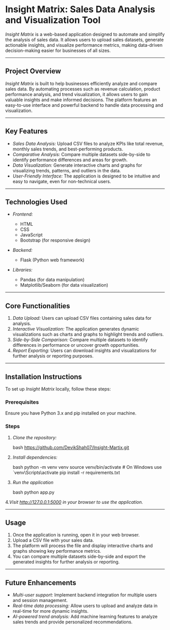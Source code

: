 # Insight Matrix: Sales Data Analysis and Visualization Tool

*Insight Matrix* is a web-based application designed to automate and simplify the analysis of sales data. It allows users to upload sales datasets, generate actionable insights, and visualize performance metrics, making data-driven decision-making easier for businesses of all sizes.

---

## Project Overview

*Insight Matrix* is built to help businesses efficiently analyze and compare sales data. By automating processes such as revenue calculation, product performance analysis, and trend visualization, it allows users to gain valuable insights and make informed decisions. The platform features an easy-to-use interface and powerful backend to handle data processing and visualization.

---

## Key Features

- *Sales Data Analysis:* Upload CSV files to analyze KPIs like total revenue, monthly sales trends, and best-performing products.
- *Comparative Analysis:* Compare multiple datasets side-by-side to identify performance differences and areas for growth.
- *Data Visualization:* Generate interactive charts and graphs for visualizing trends, patterns, and outliers in the data.
- *User-Friendly Interface:* The application is designed to be intuitive and easy to navigate, even for non-technical users.

---

## Technologies Used

- *Frontend:*  
  - HTML  
  - CSS  
  - JavaScript  
  - Bootstrap (for responsive design)

- *Backend:*  
  - Flask (Python web framework)

- *Libraries:*  
  - Pandas (for data manipulation)  
  - Matplotlib/Seaborn (for data visualization)

---

## Core Functionalities

1. *Data Upload:* Users can upload CSV files containing sales data for analysis.
2. *Interactive Visualization:* The application generates dynamic visualizations such as charts and graphs to highlight trends and outliers.
3. *Side-by-Side Comparison:* Compare multiple datasets to identify differences in performance or uncover growth opportunities.
4. *Report Exporting:* Users can download insights and visualizations for further analysis or reporting purposes.

---

## Installation Instructions

To set up *Insight Matrix* locally, follow these steps:

### Prerequisites

Ensure you have Python 3.x and pip installed on your machine.

### Steps

1. *Clone the repository:*

   bash
   https://github.com/DevikShah07/Insight-Martix.git

2. *Install dependencies:*

   bash
   python -m venv venv
   source venv/bin/activate  # On Windows use `venv\Scripts\activate
   pip install -r requirements.txt

3. *Run the application*

   bash
   python app.py

4.*Visit http://127.0.0.1:5000 in your browser to use the application.*

---

## Usage

1. Once the application is running, open it in your web browser.
2. Upload a CSV file with your sales data.
3. The platform will process the file and display interactive charts and graphs showing key performance metrics.
4. You can compare multiple datasets side-by-side and export the generated insights for further analysis or reporting.

---

## Future Enhancements

- *Multi-user support:* Implement backend integration for multiple users and session management.
- *Real-time data processing:* Allow users to upload and analyze data in real-time for more dynamic insights.
- *AI-powered trend analysis:* Add machine learning features to analyze sales trends and provide personalized recommendations.
